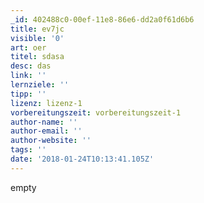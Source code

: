 ```yaml
---
_id: 402488c0-00ef-11e8-86e6-dd2a0f61d6b6
title: ev7jc
visible: '0'
art: oer
titel: sdasa
desc: das
link: ''
lernziele: ''
tipp: ''
lizenz: lizenz-1
vorbereitungszeit: vorbereitungszeit-1
author-name: ''
author-email: ''
author-website: ''
tags: ''
date: '2018-01-24T10:13:41.105Z'
---
```

empty
